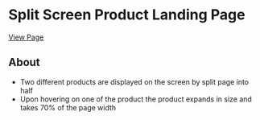 # Split Screen Product Landing Page

[View Page](https://amrdesai.github.io/split-screen-landing-page/)

## About
- Two different products are displayed on the screen by split page into half
- Upon hovering on one of the product the product expands in size and takes 70% of the page width
